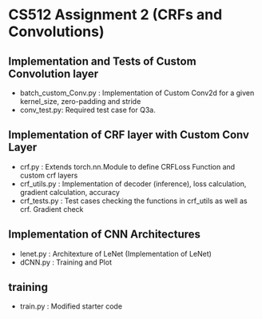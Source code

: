 # CS512 Assignment 2 (CRFs and Convolutions)

## Implementation and Tests of Custom Convolution layer
- batch_custom_Conv.py : Implementation of Custom Conv2d for a given kernel_size,  zero-padding and stride
- conv_test.py: Required test case for Q3a.

## Implementation of CRF layer with Custom Conv Layer
- crf.py : Extends torch.nn.Module to define CRFLoss Function and custom crf layers
- crf_utils.py : Implementation of decoder (inference), loss calculation, gradient calculation, accuracy
- crf_tests.py : Test cases checking the functions in crf_utils as well as crf. Gradient check

## Implementation of CNN Architectures
- lenet.py : Architexture of LeNet (Implementation of LeNet)
- dCNN.py : Training and Plot

## training
- train.py : Modified starter code
